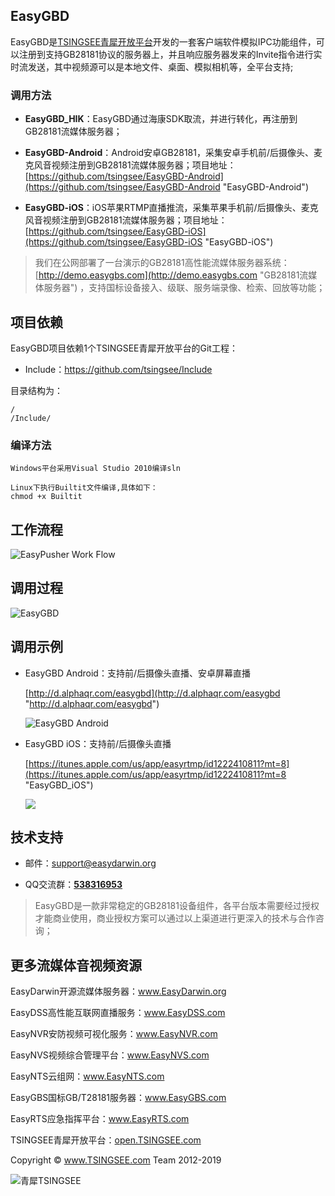 ## EasyGBD ##

EasyGBD是[TSINGSEE青犀开放平台](http://open.tsingsee.com "TSINGSEE青犀开放平台")开发的一套客户端软件模拟IPC功能组件，可以注册到支持GB28181协议的服务器上，并且响应服务器发来的Invite指令进行实时流发送，其中视频源可以是本地文件、桌面、模拟相机等，全平台支持;

### 调用方法 ###

- **EasyGBD_HIK**：EasyGBD通过海康SDK取流，并进行转化，再注册到GB28181流媒体服务器；

- **EasyGBD-Android**：Android安卓GB28181，采集安卓手机前/后摄像头、麦克风音视频注册到GB28181流媒体服务器；项目地址：[https://github.com/tsingsee/EasyGBD-Android](https://github.com/tsingsee/EasyGBD-Android "EasyGBD-Android")

- **EasyGBD-iOS**：iOS苹果RTMP直播推流，采集苹果手机前/后摄像头、麦克风音视频注册到GB28181流媒体服务器；项目地址：[https://github.com/tsingsee/EasyGBD-iOS](https://github.com/tsingsee/EasyGBD-iOS "EasyGBD-iOS")

> 我们在公网部署了一台演示的GB28181高性能流媒体服务器系统：[http://demo.easygbs.com](http://demo.easygbs.com "GB28181流媒体服务器") ，支持国标设备接入、级联、服务端录像、检索、回放等功能；


## 项目依赖

EasyGBD项目依赖1个TSINGSEE青犀开放平台的Git工程：

- Include：https://github.com/tsingsee/Include

目录结构为：

	/
	/Include/
	


### 编译方法 ###

	Windows平台采用Visual Studio 2010编译sln

	Linux下执行Builtit文件编译,具体如下：
	chmod +x Builtit
		

## 工作流程 ##
 
![EasyPusher Work Flow](http://www.easydarwin.org/github/images/easyrtmp/easyrtmp_workfolw.png)


## 调用过程 ##
![EasyGBD](http://www.easydarwin.org/skin/easydarwin/images/easyrtmp20161101.png)


## 调用示例 ##

- EasyGBD Android：支持前/后摄像头直播、安卓屏幕直播

	[http://d.alphaqr.com/easygbd](http://d.alphaqr.com/easygbd "http://d.alphaqr.com/easygbd")

	![EasyGBD Android](http://www.easydarwin.org/github/images/easyrtmpfirim20170409.png)

- EasyGBD iOS：支持前/后摄像头直播

	[https://itunes.apple.com/us/app/easyrtmp/id1222410811?mt=8](https://itunes.apple.com/us/app/easyrtmp/id1222410811?mt=8 "EasyGBD_iOS")

	![](http://www.easydarwin.org/github/images/easyrtmpios20170409.png)


## 技术支持 ##

- 邮件：[support@easydarwin.org](mailto:support@easydarwin.org) 

- QQ交流群：<a href="https://jq.qq.com/?_wv=1027&k=5dkmdix" title="EasyGBD" target="_blank">**538316953**</a>

> EasyGBD是一款非常稳定的GB28181设备组件，各平台版本需要经过授权才能商业使用，商业授权方案可以通过以上渠道进行更深入的技术与合作咨询；


## 更多流媒体音视频资源

EasyDarwin开源流媒体服务器：<a href="http://www.easydarwin.org" target="_blank" title="EasyDarwin开源流媒体服务器">www.EasyDarwin.org</a>

EasyDSS高性能互联网直播服务：<a href="http://www.easydss.com" target="_blank" title="EasyDSS高性能互联网直播服务">www.EasyDSS.com</a>

EasyNVR安防视频可视化服务：<a href="http://www.easynvr.com" target="_blank" title="EasyNVR安防视频可视化服务">www.EasyNVR.com</a>

EasyNVS视频综合管理平台：<a href="http://www.easynvs.com" target="_blank" title="EasyNVS视频综合管理平台">www.EasyNVS.com</a>

EasyNTS云组网：<a href="http://www.easynts.com" target="_blank" title="EasyNTS云组网">www.EasyNTS.com</a>

EasyGBS国标GB/T28181服务器：<a href="http://www.easygbs.com" target="_blank" title="EasyGBS国标GB/T28181视频服务器">www.EasyGBS.com</a>

EasyRTS应急指挥平台：<a href="http://www.easyrts.com" target="_blank" title="EasyRTS应急指挥平台">www.EasyRTS.com</a>

TSINGSEE青犀开放平台：<a href="http://open.tsingsee.com" target="_blank" title="TSINGSEE青犀开放平台">open.TSINGSEE.com</a>

Copyright © <a href="http://www.tsingsee.com" target="_blank" title="青犀TSINGSEE">www.TSINGSEE.com</a> Team 2012-2019

![青犀TSINGSEE](http://www.easydarwin.org/public/images/tsingsee_qrcode_160.jpg)
